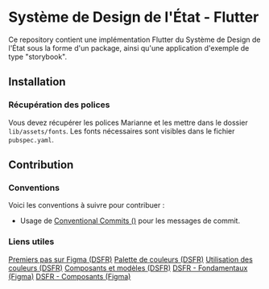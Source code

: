 # Système de Design de l'État - Flutter

Ce repository contient une implémentation Flutter du Système de Design de l'État sous la forme d'un package, ainsi qu'une application d'exemple de type "storybook".

## Installation

### Récupération des polices

Vous devez récupérer les polices Marianne et les mettre dans le dossier `lib/assets/fonts`. Les fonts nécessaires sont visibles dans le fichier `pubspec.yaml`.

## Contribution

### Conventions

Voici les conventions à suivre pour contribuer :
- Usage de [Conventional Commits ()](https://www.conventionalcommits.org/) pour les messages de commit.

### Liens utiles

[Premiers pas sur Figma (DSFR)](https://www.systeme-de-design.gouv.fr/prise-en-main-et-perimetre/designers/premiers-pas-sur-figma/)
[Palette de couleurs (DSFR)](https://www.systeme-de-design.gouv.fr/fondamentaux/couleurs-palette/)
[Utilisation des couleurs (DSFR)](https://www.systeme-de-design.gouv.fr/fondamentaux/couleurs-utilisation-dans-le-dsfr/)
[Composants et modèles (DSFR)](https://www.systeme-de-design.gouv.fr/composants-et-modeles)
[DSFR - Fondamentaux (Figma)](https://www.figma.com/community/file/1042832497184172837)
[DSFR - Composants (Figma)](https://www.figma.com/community/file/1042832984468443942)